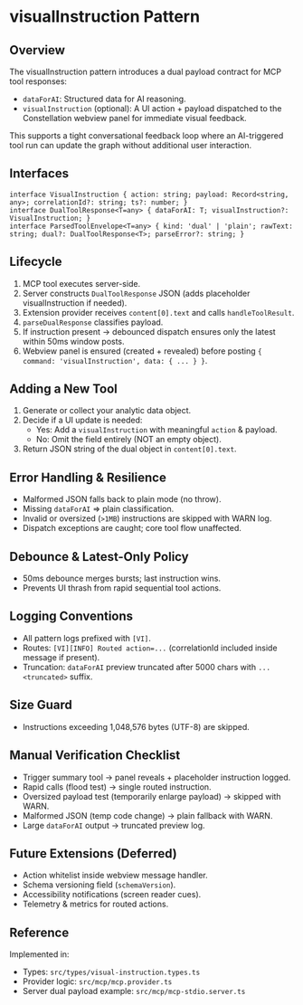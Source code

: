 # visualInstruction Pattern

## Overview
The visualInstruction pattern introduces a dual payload contract for MCP tool responses:
- `dataForAI`: Structured data for AI reasoning.
- `visualInstruction` (optional): A UI action + payload dispatched to the Constellation webview panel for immediate visual feedback.

This supports a tight conversational feedback loop where an AI-triggered tool run can update the graph without additional user interaction.

## Interfaces
```
interface VisualInstruction { action: string; payload: Record<string, any>; correlationId?: string; ts?: number; }
interface DualToolResponse<T=any> { dataForAI: T; visualInstruction?: VisualInstruction; }
interface ParsedToolEnvelope<T=any> { kind: 'dual' | 'plain'; rawText: string; dual?: DualToolResponse<T>; parseError?: string; }
```

## Lifecycle
1. MCP tool executes server-side.
2. Server constructs `DualToolResponse` JSON (adds placeholder visualInstruction if needed).
3. Extension provider receives `content[0].text` and calls `handleToolResult`.
4. `parseDualResponse` classifies payload.
5. If instruction present → debounced dispatch ensures only the latest within 50ms window posts.
6. Webview panel is ensured (created + revealed) before posting `{ command: 'visualInstruction', data: { ... } }`.

## Adding a New Tool
1. Generate or collect your analytic data object.
2. Decide if a UI update is needed:
   - Yes: Add a `visualInstruction` with meaningful `action` & payload.
   - No: Omit the field entirely (NOT an empty object).
3. Return JSON string of the dual object in `content[0].text`.

## Error Handling & Resilience
- Malformed JSON falls back to plain mode (no throw).
- Missing `dataForAI` => plain classification.
- Invalid or oversized (`>1MB`) instructions are skipped with WARN log.
- Dispatch exceptions are caught; core tool flow unaffected.

## Debounce & Latest-Only Policy
- 50ms debounce merges bursts; last instruction wins.
- Prevents UI thrash from rapid sequential tool actions.

## Logging Conventions
- All pattern logs prefixed with `[VI]`.
- Routes: `[VI][INFO] Routed action=...` (correlationId included inside message if present).
- Truncation: `dataForAI` preview truncated after 5000 chars with `...<truncated>` suffix.

## Size Guard
- Instructions exceeding 1,048,576 bytes (UTF-8) are skipped.

## Manual Verification Checklist
- Trigger summary tool → panel reveals + placeholder instruction logged.
- Rapid calls (flood test) → single routed instruction.
- Oversized payload test (temporarily enlarge payload) → skipped with WARN.
- Malformed JSON (temp code change) → plain fallback with WARN.
- Large `dataForAI` output → truncated preview log.

## Future Extensions (Deferred)
- Action whitelist inside webview message handler.
- Schema versioning field (`schemaVersion`).
- Accessibility notifications (screen reader cues).
- Telemetry & metrics for routed actions.

## Reference
Implemented in:
- Types: `src/types/visual-instruction.types.ts`
- Provider logic: `src/mcp/mcp.provider.ts`
- Server dual payload example: `src/mcp/mcp-stdio.server.ts`

